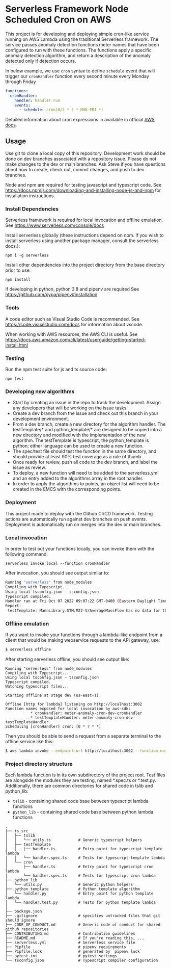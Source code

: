 <!--
title: 'Meter Anomaly Cron scheduler'
description: 'This is a cron scheduler for running anomaly detection functions on a schedule, and compiling the anomalies into a report.'
layout: Doc
framework: v3
platform: AWS
language: nodeJS
priority: 1
authorName: 'Steve Mandl'
authorAvatar: 'https://secure.gravatar.com/avatar/d3fe459f8114ad905d54de551e44e4f0?s=800&d=identicon'
-->

# Serverless Framework Node Scheduled Cron on AWS

This project is for developing and deploying simple cron-like service running on AWS Lambda using the traditional Serverless framework. 
The service passes anomaly detection functions meter names that have been configured to run with these functions. 
The functions apply a specific anomaly detection algorithm, and return a description of the anomaly detected only if detection occurs.


In below example, we use `cron` syntax to define `schedule` event that will trigger our `cronHandler` function every second minute every Monday through Friday

```yml
functions:
  cronHandler:
    handler: handler.run
    events:
      - schedule: cron(0/2 * ? * MON-FRI *)
```

Detailed information about cron expressions in available in official [AWS docs](https://docs.aws.amazon.com/AmazonCloudWatch/latest/events/ScheduledEvents.html#CronExpressions).


## Usage

Use git to clone a local copy of this repository. Development work should be done on dev branches associated with a repository issue. Please do not make changes to the dev or main branches. Ask Steve if you have questions about how to create, check out, commit changes, and push to dev branches.

Node and npm are required for testing javascript and typescript code. See https://docs.npmjs.com/downloading-and-installing-node-js-and-npm for installation instructions.
### Install Dependencies
Serverless framework is required for local invocation and offline emulation. See https://www.serverless.com/console/docs

Install serverless globally (these instructions depend on npm. If you wish to install serverless using another package manager, consult the serverless docs.):
```
npm i -g serverless
```
Install other dependencies into the project directory from the base directory prior to use:
```
npm install
```

If developing in python, python 3.8 and pipenv are required
See https://github.com/pypa/pipenv#installation
### Tools
A code editor such as Visual Studio Code is recommended. See https://code.visualstudio.com/docs for information about vscode.

When working with AWS resources, the AWS CLI is useful. See https://docs.aws.amazon.com/cli/latest/userguide/getting-started-install.html 

### Testing
Run the npm test suite for js and ts source code:
```
npm test
```
### Developing new algorithms
 - Start by creating an issue in the repo to track the development. Assign any developers that will be working on the issue tasks. 
 - Create a dev branch from the issue and check out this branch in your development environment.
 - From a dev branch, create a new directory for the algorithm handler. The testTemplate/* and python_template/* are designed to be copied into a new directory and modified 
with the implementation of the new algorithm. The testTemplate is typescript, the python_template is python; either language can be used to create a new function.
 - The spec/test file should test the function in the same directory, and should provide at least 90% test coverage as a rule of thumb. 
 - Once ready for review, push all code to the dev branch, and label the issue as review.
 - To deploy, a new function will need to be added to the serverless.yml and an entry added to the algorithms array in the root handler. 
 - In order to apply the algorithms to points, an object list will need to be created in the EMCS with the corresponding points.
### Deployment

This project made to deploy with the Github CI/CD framework. Testing actions are automatically run against dev branches on push events. Deployment is automatically run on merges into the dev or main branches.

### Local invocation

In order to test out your functions locally, you can invoke them with the following command:

```
serverless invoke local --function cronHandler
```

After invocation, you should see output similar to:

```bash
Running "serverless" from node_modules
Compiling with Typescript...
Using local tsconfig.json - tsconfig.json
Typescript compiled.
Handler ran at Fri Oct 07 2022 09:07:22 GMT-0400 (Eastern Daylight Time)
Report:
 testTemplate: MannLibrary.STM.M22-V/AverageMassFlow has no data for the period Wed Sep 07 2022 13:07:19 GMT+0000 (Coordinated Universal Time) to Fri Oct 07 2022 13:07:19 GMT+0000 (Coordinated Universal Time)

```

### Offline emulation

If you want to invoke your functions through a lambda-like endpoint from a client that would be making webservice requests to the API gateway, use:

```bash
$ serverless offline
```

After starting serverless offline, you should see output like:

```
Running "serverless" from node_modules
Compiling with Typescript...
Using local tsconfig.json - tsconfig.json
Typescript compiled.
Watching typescript files...

Starting Offline at stage dev (us-east-1)

Offline [http for lambda] listening on http://localhost:3002
Function names exposed for local invocation by aws-sdk:
           * cronHandler: meter-anomaly-cron-dev-cronHandler
           * testTemplateHandler: meter-anomaly-cron-dev-testTemplateHandler
Scheduling [cronHandler] cron: [0 * ? * *]
```

Then you should be able to send a request from a separate terminal to the offline service like this:
```bash
$ aws lambda invoke --endpoint-url http://localhost:3002 --function-name meter-anomaly-cron-dev-testTemplateHandler --payload '{"body": { "pointName": "AppelCommons.CW.FP/TONS" }}' response.json
```

### Project directory structure

Each lambda function is in its own subdirectory of the project root. Test files are alongside the modules they are testing, named *.spec.ts or *.test.py.
Additionally, there are common directories for shared code in tslib and python_lib:

- `tslib` - containing shared code base between typescript lambda functions
- `python_lib` - containing shared code base between python lambda functions

```
.
├── ts_src
│   ├── tslib
│   │   └── utils.ts            # Generic typescript helpers
│   ├── testTemplate            
│   │   ├── handler.ts          # Entry point for typescript template lambda
│   │   └── handler.spec.ts     # Tests for typescript template lambda
│   └── cron
│       ├── handler.ts          # Entry point for typescript cron lambda
│       └── handler.spec.ts     # Tests for typescript cron lambda
├── python_lib
│   └── utils.py                # Generic python helpers
├── python_template             # Python template algorithm
│   └── handler.py              # Entry point for python template lambda
│   └── handler.test.py         # Tests for python template lambda
│
├── package.json
├── .gitignore                  # specifies untracked files that git should ignore
├── CODE_OF_CONDUCT.md          # Generic code of conduct for shared github repositories
├── CONTRIBUTING.md             # Contribution guidelines
├── README.md                   # If you're reading this, ...
├── serverless.yml              # Serverless service file
├── Pipfile                     # pipenv requirements
├── Pipfile.lock                # generated by `pipenv lock`
├── pytest.ini                  # pytest settings
└── tsconfig.json               # Typescript compiler configuration
```

